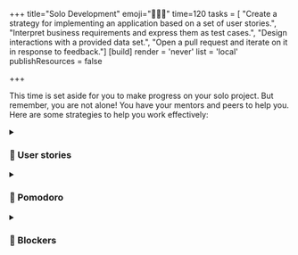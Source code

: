 +++
title="Solo Development"
emoji="🧑🏿‍🔧"
time=120
tasks = [
    "Create a strategy for implementing an application based on a set of user stories.",
    "Interpret business requirements and express them as test cases.",
    "Design interactions with a provided data set.",
    "Open a pull request and iterate on it in response to feedback."]
[build]
  render = 'never'
  list = 'local'
  publishResources = false
  
+++

This time is set aside for you to make progress on your solo project. But remember, you are not alone! You have your mentors and peers to help you. Here are some strategies to help you work effectively:

<details>
<summary>

### 👤 User stories

</summary>

> As a [who], I can [what] so that **[why]**

Spend some time working on your initial {{<tooltip title="user stories ">}}A user story is a short sentence stating some goal a user can expect to achieve when _using_ the product we are building.{{</tooltip>}}. Write them as tickets on your planning board.

1. **Identify described requirements**: What are the requirements of your project? What are the features you need to build? Describe them in user story format.
1. **Create a strategy**: How will you implement these user stories? What are the steps you need to take to complete them? Update your tickets with this information.
1. **Express as test cases**: How will you know when you have completed the user story? What tests can you write to verify that the user story is complete? Write these tests.

Use this opportunity to compare your user stories with others and ask for feedback in real time. 🌟 Everyone will approach the project differently, and you can get feedback to test your ideas.

</details>

<details>
<summary>

### 🍅 Pomodoro

</summary>

Each person take a small-scoped ticket. Set a timer for {{<timer>}}25{{</timer>}}. Use this focused time to complete your ticket and open a PR.

⌛ Time's up! Take a {{<timer>}}5{{</timer>}} break! Make a cup of tea. Walk around a bit.

Now set a new {{<timer>}}25{{</timer>}} and review each PR as a group.

⌛ Time's up! Take a {{<timer>}}5{{</timer>}} break! Make a cup of tea. Stretch! Look at how much progress you made in one hour. ✨

</details>

<details>
<summary>

### 🚧 Blockers

</summary>

Identify any blockers or dependencies in your project. What must be done first? What can be "decoupled" and done in any order? What parts will you need to research or ask for help from others? What parts are you confident about? Mark these on your board.

#### Describe your blocker

Describing the problem systematically will take you most of the way to resolving the blocker. Use the following template on a ticket on your board:

1. **What you did**: Describe what you have done so far. Give links and code snippets.
1. **What you expected**: Describe what you expected to happen.
1. **What actually happened**: Describe what actually happened.

Blockers can feel frustrating, but in reality they are opportunities to explore and solve problems. This is what engineering is all about. 🌱

</details>
